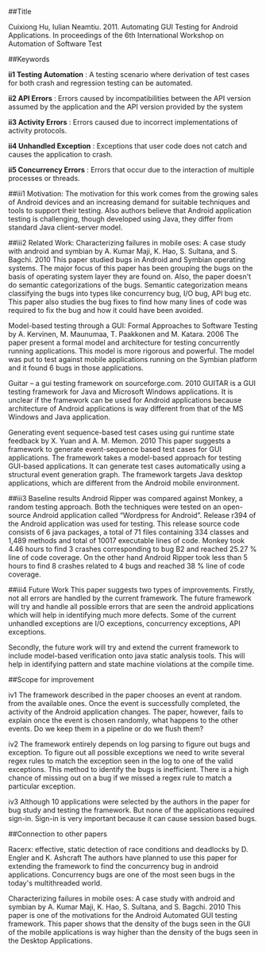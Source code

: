 ##Title
 
Cuixiong Hu,  Iulian Neamtiu. 2011. Automating GUI Testing for Android Applications. In proceedings of the 6th International Workshop on Automation of Software Test 

##Keywords

**ii1 Testing Automation** : A testing scenario where derivation of test cases for both crash and regression testing can be automated.

**ii2 API Errors** : Errors caused by incompatibilities between the API version assumed by the application and the API version provided by the system

**ii3 Activity Errors** : Errors caused due to incorrect implementations of activity protocols.

**ii4 Unhandled Exception** : Exceptions that user code does not catch and causes the application to crash.

**ii5 Concurrency Errors** : Errors that occur due to the interaction of multiple processes or threads. 

##iii1 Motivation: 
The motivation for this work comes from the growing sales of Android devices and an increasing demand for suitable techniques and tools to support their testing. Also authors believe that Android application testing is challenging, though developed using Java, they differ from standard Java client-server model.

##iii2 Related Work: 
Characterizing failures in mobile oses: A case study with android and symbian by A. Kumar Maji, K. Hao, S. Sultana, and S. Bagchi. 2010
This paper studied bugs in Android and Symbian operating systems. The major focus of this paper has been grouping the bugs on the basis of operating system layer they are found on. Also, the paper doesn't do semantic categorizations of the bugs. Semantic categorization means  classifying the bugs into types like concurrency bug, I/O bug, API bug etc. This paper also studies the bug fixes to find how many lines of code was required to fix the bug and how it could have been avoided.

Model-based testing through a GUI: Formal Approaches to Software Testing by A. Kervinen, M. Maunumaa, T. Paakkonen and M. Katara. 2006
The paper present a formal model and architecture for testing concurrently running applications. This model is more rigorous and powerful. The model was put to test against mobile applications running on the Symbian platform and it found 6 bugs in those applications.

Guitar – a gui testing framework on sourceforge.com. 2010
GUITAR is a GUI testing framework for Java and Microsoft Windows applications. It is unclear if the framework can be used for Android applications because architecture of Android applications is way different from that of the MS Windows and Java application.

Generating event sequence-based test cases using gui runtime state feedback by X. Yuan and A. M. Memon. 2010
This paper suggests a framework to generate event-sequence based test cases for GUI applications. The framework takes a model-based approach for testing GUI-based applications. It can generate test cases automatically using a structural event generation graph. The framework  targets Java desktop applications, which are different from the Android mobile environment.

##iii3 Baseline results
Android Ripper was compared against Monkey, a random testing approach. Both the techniques were tested on an open-source Android application called “Wordpress for Android”. Release r394 of the Android application was used for testing. This release source code consists of 6 java packages, a total of 71 files containing 334 classes and 1,489 methods and total of 10017 executable lines of code. Monkey took 4.46 hours to find 3 crashes corresponding to bug B2 and reached 25.27 % line of code coverage. On the other hand Android Ripper took less than 5 hours to find 8 crashes related to 4 bugs and reached 38 % line of code coverage.   


##iii4 Future Work
This paper suggests two types of improvements. Firstly, not all errors are handled by the current framework. The future framework will try and handle all possible errors that are seen the android applications which will help in identifying much more defects. Some of the current unhandled exceptions are I/O exceptions, concurrency exceptions, API exceptions.

Secondly, the future work will try and extend the current framework to include model-based verification onto java static analysis tools. This will help in identifying pattern and state machine violations at the compile time.

##Scope for improvement

iv1 The framework described in the paper chooses an event  at random. from the available ones. Once the event is successfully completed, the activity of the Android application changes. The paper, however, fails to explain once the event is chosen randomly, what happens to the other events. Do we keep them in a pipeline or do we flush them? 

iv2 The framework entirely depends on log parsing to figure out bugs and exception. To figure out all possible exceptions we need to write several regex rules to match the exception seen in the log to one of the valid exceptions. This method to identify the bugs is inefficient. There is a high chance of missing out on a bug if we missed a regex rule to match a particular exception.  

iv3 Although 10 applications were selected by the authors in the paper for bug study and testing the framework. But none of the applications required sign-in. Sign-in is very important because it can cause session based bugs.

##Connection to other papers

Racerx: effective, static detection of race conditions and deadlocks by D. Engler and K. Ashcraft
The authors have planned to use this paper for extending the framework to find the concurrency bug in android applications. Concurrency bugs are one of the most seen bugs in the today's multithreaded world.

Characterizing failures in mobile oses: A case study with android and symbian by A. Kumar Maji, K. Hao, S. Sultana, and S. Bagchi. 2010
This paper is one of the motivations for the Android Automated GUI testing framework. This paper shows that the density of the bugs seen in the GUI of the mobile applications is way higher than the density of the bugs seen in the Desktop Applications. 




